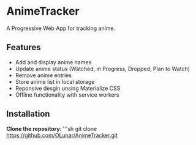 # AnimeTracker

A Progressive Web App for tracking anime. 

## Features 
- Add and display anime names
- Update anime status (Watched, in Progress, Dropped, Plan to Watch)
- Remove anime entries
- Store anime list in local storage
- Reponsive desgin unsing Materialize CSS
- Offline functionality with service workers

## Installation 

**Clone the repository**:
'''sh
git clone https://github.com/OLunar/AnimeTracker.git
